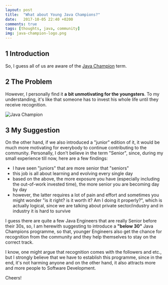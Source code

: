 ```yaml
---
layout: post
title:  "What about Young Java Champions?"
date:   2017-10-05 22:40 +0200
comments: true
tags: [thoughts, java, community]
img: java-champion-logo.png
---
```

## 1 Introduction

So, I guess all of us are aware of the [Java Champion](https://community.oracle.com/community/java/java-champions/) term.

## 2 The Problem

However, I personally find it **a** **bit unmotivating for the youngsters**. To my understanding, it's like that someone has to invest his whole life until they receive recognition.

![Java Champion]({{site.baseurl}}/assets/img/java-champion-logo.png)

## 3 My Suggestion

On the other hand, if we also introduced a "junior" edition of it, it would be much more motivating for everybody to continue contributing to the community. Personally, I don't believe in the term "Senior", since, during my small experience till now, here are a few findings:

*   I have seen "juniors" that are more senior that "seniors"
*   this job is all about learning and evolving every single day
*   based on the above, the more exposure you have (especially including the out-of-work invested time), the more senior you are becoming day by day
*   however, the latter requires a lot of pain and effort and sometimes you might wonder "is it right? is it worth it? Am I doing it properly?", which is actually logical, since we are talking about private sector/industry and in industry it is hard to survive

I guess there are quite a few Java Engineers that are really Senior before their 30s, so, I am herewith suggesting to introduce a **"below 30"** Java Champions programme, so that, younger Engineers also get the chance for recognition from the community and they help themselves to stay on the correct track.

I know, one might argue that recognition comes with the followers and etc., but I strongly believe that we have to establish this programme, since in the end, it's not harming anyone and on the other hand, it also attracts more and more people to Software Development.

Cheers!

